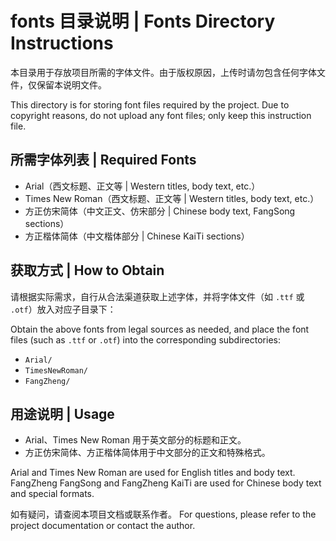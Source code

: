 # fonts 目录说明 | Fonts Directory Instructions

本目录用于存放项目所需的字体文件。由于版权原因，上传时请勿包含任何字体文件，仅保留本说明文件。

This directory is for storing font files required by the project. Due to copyright reasons, do not upload any font files; only keep this instruction file.

## 所需字体列表 | Required Fonts

- Arial（西文标题、正文等 | Western titles, body text, etc.）
- Times New Roman（西文标题、正文等 | Western titles, body text, etc.）
- 方正仿宋简体（中文正文、仿宋部分 | Chinese body text, FangSong sections）
- 方正楷体简体（中文楷体部分 | Chinese KaiTi sections）

## 获取方式 | How to Obtain

请根据实际需求，自行从合法渠道获取上述字体，并将字体文件（如 `.ttf` 或 `.otf`）放入对应子目录下：

Obtain the above fonts from legal sources as needed, and place the font files (such as `.ttf` or `.otf`) into the corresponding subdirectories:

- `Arial/`
- `TimesNewRoman/`
- `FangZheng/`

## 用途说明 | Usage

- Arial、Times New Roman 用于英文部分的标题和正文。
- 方正仿宋简体、方正楷体简体用于中文部分的正文和特殊格式。

Arial and Times New Roman are used for English titles and body text.
FangZheng FangSong and FangZheng KaiTi are used for Chinese body text and special formats.

如有疑问，请查阅本项目文档或联系作者。
For questions, please refer to the project documentation or contact the author.
